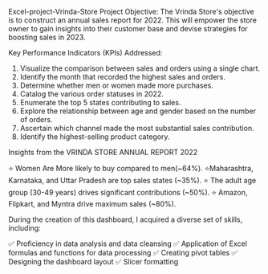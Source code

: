  Excel-project-Vrinda-Store
 Project Objective: 
The Vrinda Store's objective is to construct an annual sales report for 2022. This will empower the store owner to gain insights into their customer base and devise strategies for boosting sales in 2023.

Key Performance Indicators (KPIs) Addressed:

1. Visualize the comparison between sales and orders using a single chart.
2. Identify the month that recorded the highest sales and orders.
3. Determine whether men or women made more purchases.
4. Catalog the various order statuses in 2022.
5. Enumerate the top 5 states contributing to sales.
6. Explore the relationship between age and gender based on the number of orders.
7. Ascertain which channel made the most substantial sales contribution.
8. Identify the highest-selling product category.


Insights from the VRINDA STORE ANNUAL REPORT 2022

⭐ Women Are More likely to buy compared to men(~64%).
⭐Maharashtra, Karnataka, and Uttar Pradesh are top sales states (~35%).
⭐ The adult age group (30-49 years) drives significant contributions (~50%).
⭐ Amazon, Flipkart, and Myntra drive maximum sales (~80%).

During the creation of this dashboard, I acquired a diverse set of skills, including:

✅ Proficiency in data analysis and data cleansing
✅ Application of Excel formulas and functions for data processing
✅ Creating pivot tables
✅ Designing the dashboard layout
✅ Slicer formatting
